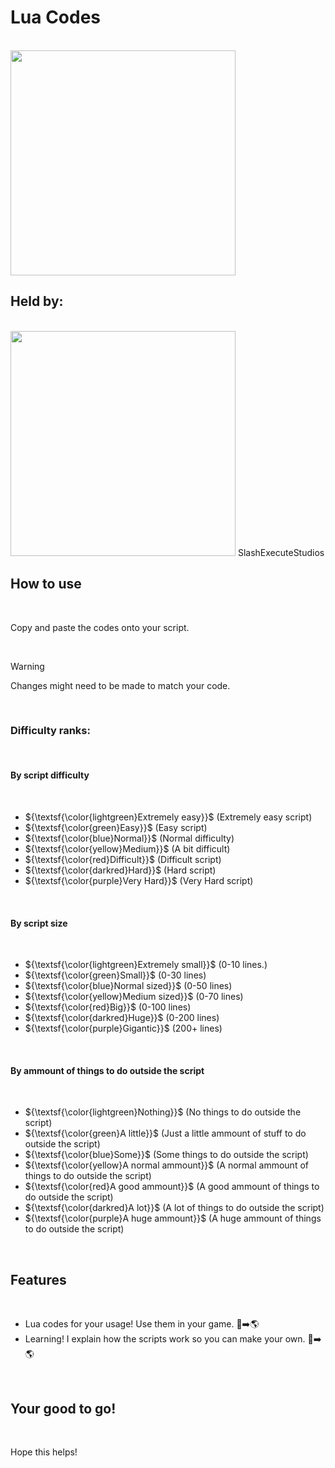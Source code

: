 # Lua Codes

<br>

<img height="360" width="360" src="https://static-00.iconduck.com/assets.00/lua-icon-256x256-w2zsf5op.png" />

<br>

## Held by:

<br>

<img height="360" width="360" src="https://cdn.discordapp.com/attachments/1169933021152022528/1196810308640063528/d6b020b6da7ef848523cadce4b7e72ee.png?ex=65b8fb75&is=65a68675&hm=2861acdc59afdd610746b359674eae294b2e29c630ef80c597c1672e05162cea&" />
SlashExecuteStudios

<br>

## How to use

<br>

Copy and paste the codes onto your script.

<br>

> [!WARNING]
> Changes might need to be made to match your code.

<br>

### Difficulty ranks:

<br>

#### By script difficulty

<br>

- ${\textsf{\color{lightgreen}Extremely easy}}$ (Extremely easy script)
- ${\textsf{\color{green}Easy}}$ (Easy script) 
- ${\textsf{\color{blue}Normal}}$ (Normal difficulty)
- ${\textsf{\color{yellow}Medium}}$ (A bit difficult)
- ${\textsf{\color{red}Difficult}}$ (Difficult script)
- ${\textsf{\color{darkred}Hard}}$ (Hard script)
- ${\textsf{\color{purple}Very Hard}}$ (Very Hard script)

<br>

#### By script size

<br>

- ${\textsf{\color{lightgreen}Extremely small}}$ (0-10 lines.)
- ${\textsf{\color{green}Small}}$ (0-30 lines)
- ${\textsf{\color{blue}Normal sized}}$ (0-50 lines)
- ${\textsf{\color{yellow}Medium sized}}$ (0-70 lines)
- ${\textsf{\color{red}Big}}$ (0-100 lines)
- ${\textsf{\color{darkred}Huge}}$ (0-200 lines)
- ${\textsf{\color{purple}Gigantic}}$ (200+ lines)

<br>

#### By ammount of things to do outside the script

<br>

- ${\textsf{\color{lightgreen}Nothing}}$ (No things to do outside the script)
- ${\textsf{\color{green}A little}}$ (Just a little ammount of stuff to do outside the script)
- ${\textsf{\color{blue}Some}}$ (Some things to do outside the script)
- ${\textsf{\color{yellow}A normal ammount}}$ (A normal ammount of things to do outside the script)
- ${\textsf{\color{red}A good ammount}}$ (A good ammount of things to do outside the script)
- ${\textsf{\color{darkred}A lot}}$ (A lot of things to do outside the script)
- ${\textsf{\color{purple}A huge ammount}}$ (A huge ammount of things to do outside the script)

<br>

## Features

<br>

- Lua codes for your usage! Use them in your game. :scroll::arrow_right::earth_americas:
- Learning! I explain how the scripts work so you can make your own. :memo::arrow_right::earth_americas:

<br>

## Your good to go!

<br>

Hope this helps!
